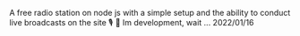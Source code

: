 A free radio station on node js with a simple setup and the ability to conduct live broadcasts on the site 🎙 📡
Im development, wait ... 2022/01/16 
